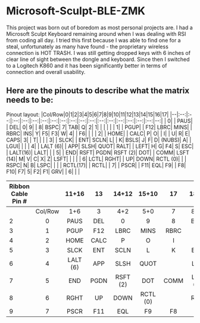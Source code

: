 # Microsoft-Sculpt-BLE-ZMK

This project was born out of boredom as most personal projects are. I had a Microsoft Sculpt Keyboard remaining around when I was dealing with RSI from coding all day. I tried this first because I was able to find one for a steal, unfortunately as many have found - the proprietary wireless connection is HOT TRASH. I was still getting dropped keys with 6 inches of clear line of sight between the dongle and keyboard. Since then I switched to a Logitech K860 and it has been significantly better in terms of connection and overall usability.



## Here are the pinouts to describe what the matrix needs to be:
Pinout layout:
|Col/Row|0|1|2|3|4|5|6|7|8|9|10|11|12|13|14|15|16|17|
|--|:--:|:--:|:--:|:--:|:--:|:--:|:--:|:--:|:--:|:--:|:--:|:--:|:--:|:--:|:--:|:--:|:--:|--:|
|	0|	|	PAUS|	|	DEL|	0|	9|	|	8|	BSPC|	7|	TAB|	Q|	2|	1|	|	|	|	|
|	1|	|	PGUP|	|	F12|	LBRC|	MINS|	|	RBRC|	INS|	Y|	F5|	F3|	W|	4|	|	F6|	|	|
|	2|	|	HOME|	|	CALC|	P|	O|	|	I|	|	U|	R|	E|	CAPS|	3|	|	T|	|	|
|	3|	|	SLCK|	|	ENT|	SCLN|	L|	|	K|	BSLS|	J|	F|	D|	(NUBS)|	A|	|	LGUI|	|	|
|	4|	|	LALT (6)|	|	APP|	SLSH|	QUOT|	RALT|	|	LEFT|	H|	G|	F4|	S|	ESC|	|	LALT(16)|	LALT|	|
|	5|	|	END|	RSFT|	PGDN|	RSFT (2)|	DOT|	|	COMM|	LSFT (14)|	M|	V|	C|	X|	Z|	LSFT|	|	|	|
|	6|	LCTL|	RGHT|	|	UP|	DOWN|	RCTL (0)|	|	|	RSPC|	N|	B|	LSPC|	|	|	|	RCTL(17)|	|	RCTL|
|	7|	|	PSCR|	|	F11|	EQL|	F9|	|	F8|	F10|	F7|	5|	F2|	F1|	GRV|	|	6|	|	|

|Ribbon Cable Pin #|             |11+16				|13				|14+12		|15+10		|17				|18+24				|19				|20				|21				|22				|23			|25+26+27		|
|--							|:--:					|:--:					|:--:			|:--:			|:--:			|:--:			|:--:					|:--:		  |:--:			|:--:			|:--:			|:--:		|--:				|
|								|Col/Row			|1+6					|3				|4+2			|5+0			|7				|8+14					|9				|10				|11				|12				|13			|15+16+17		|
|	2							|	0						|	PAUS				|	DEL			|	0				|	9				|	8				|	BSPC				|	7				|	TAB			|	Q				|	2				|	1			|						|
|	3							|	1						|	PGUP				|	F12			|	LBRC		|	MINS		|	RBRC		|	INS					|	Y				|	F5			|	F3			|	W				|	4			|	F6				|
|	4							|	2						|	HOME				|	CALC		|	P				|	O				|	I				|							|	U				|	R				|	E				|	CAPS		|	3			|	T					|
|	5							|	3						|	SLCK				|	ENT			|	SCLN		|	L				|	K				|	BSLS				|	J				|	F				|	D				|	(NUBS)	|	A			|	LGUI			|
|	6							|	4						|	LALT (6)		|	APP			|	SLSH		|	QUOT		|					|	LEFT				|	H				|	G				|	F4			|	S				|	ESC		|	LALT(16)	|
|	7							|	5						|	END					|	PGDN		|	RSFT (2)|	DOT			|	COMM		|	LSFT (14)		|	M				|	V				|	C				|	X				|	Z			|						|
|	8							|	6						|	RGHT				|	UP			|	DOWN		|	RCTL (0)|					|	RSPC				|	N				|	B				|	LSPC		|					|				|	RCTL(17)	|
|	9							|	7						|	PSCR				|	F11			|	EQL			|	F9			|	F8			|	F10					|	F7			|	5				|	F2			|	F1			|	GRV		|	6					|
